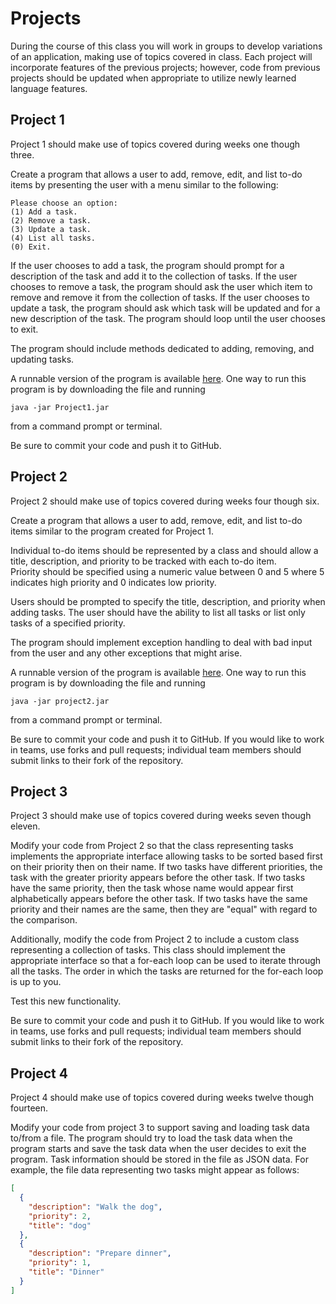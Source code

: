 # Projects
During the course of this class you will work in groups to develop variations
of an application, making use of topics covered in class. Each project will
incorporate features of the previous projects; however, code from previous
projects should be updated when appropriate to utilize newly learned language
features.

## Project 1
Project 1 should make use of topics covered during weeks one though three.

Create a program that allows a user to add, remove, edit, and list to-do items
by presenting the user with a menu similar to the following:

```
Please choose an option:
(1) Add a task.
(2) Remove a task.
(3) Update a task.
(4) List all tasks.
(0) Exit.
```

If the user chooses to add a task, the program should prompt for a description
of the task and add it to the collection of tasks. If the user chooses
to remove a task, the program should ask the user which item to remove and
remove it from the collection of tasks. If the user chooses to update a task,
the program should ask which task will be updated and for a new description of
the task.  The program should loop until the user chooses to exit.  

The program should include methods dedicated to adding, removing, and updating
tasks.

A runnable version of the program is available [here](files/project1.jar). One
way to run this program is by downloading the file and running

```
java -jar Project1.jar
```

from a command prompt or terminal.

Be sure to commit your code and push it to GitHub.


## Project 2
Project 2 should make use of topics covered during weeks four though six.

Create a program that allows a user to add, remove, edit, and list to-do items
similar to the program created for Project 1.  

Individual to-do items should be represented by a class and should allow
a title, description, and priority to be tracked with each to-do item.  
Priority should be specified using a numeric value between 0 and 5 where 5
indicates high priority and 0 indicates low priority.

Users should be prompted to specify the title, description, and priority when
adding tasks.  The user should have the ability to list all tasks or list
only tasks of a specified priority.  

The program should implement exception handling to deal with bad input from
the user and any other exceptions that might arise.  

A runnable version of the program is available [here](files/project2.jar). One
way to run this program is by downloading the file and running

```
java -jar project2.jar
```

from a command prompt or terminal.

Be sure to commit your code and push it to GitHub.  If you would like to
work in teams, use forks and pull requests; individual team members should
submit links to their fork of the repository.

## Project 3
Project 3 should make use of topics covered during weeks seven though eleven.

Modify your code from Project 2 so that the class representing tasks implements
the appropriate interface allowing tasks to be sorted based first on
their priority then on their name.  If two tasks have different priorities,
the task with the greater priority appears before the other task.  If two
tasks have the same priority, then the task whose name would appear first
alphabetically appears before the other task.  If two tasks have the same
priority and their names are the same, then they are "equal" with regard to
the comparison.

Additionally, modify the code from Project 2 to include a custom class
representing a collection of tasks.  This class should implement the
appropriate interface so that a for-each loop can be used to iterate through
all the tasks.  The order in which the tasks are returned for the for-each loop
is up to you.

Test this new functionality.

Be sure to commit your code and push it to GitHub.  If you would like to
work in teams, use forks and pull requests; individual team members should
submit links to their fork of the repository.

## Project 4
Project 4 should make use of topics covered during weeks twelve though fourteen.

Modify your code from project 3 to support saving and loading task data to/from 
a file.  The program should try to load the task data when the program starts 
and save the task data when the user decides to exit the program. Task 
information should be stored in the file as JSON data. For example, the file 
data representing two tasks might appear as follows:

```json
[
  {
    "description": "Walk the dog",
    "priority": 2,
    "title": "dog"
  },
  {
    "description": "Prepare dinner",
    "priority": 1,
    "title": "Dinner"
  }
]
```
